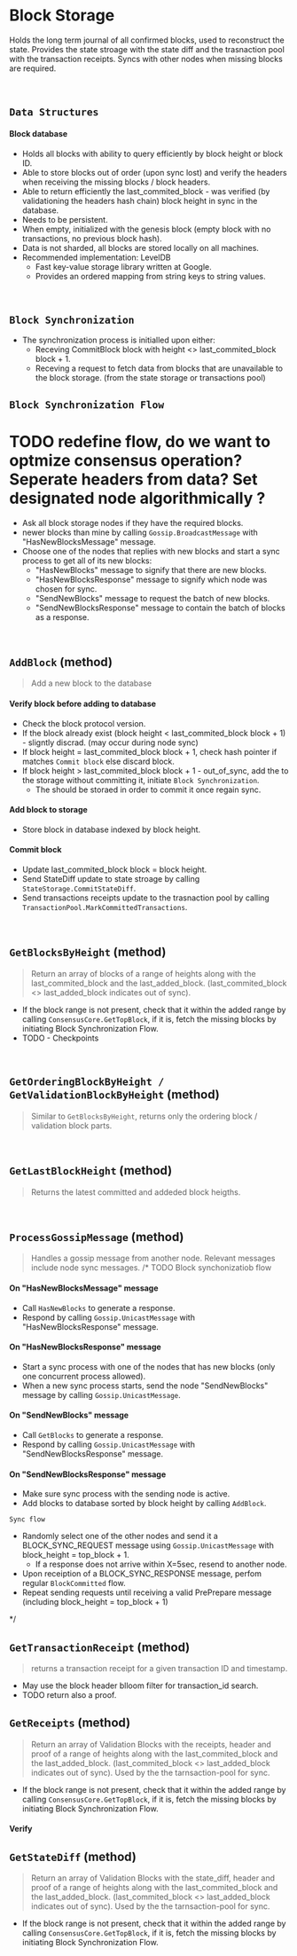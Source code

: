 # Block Storage
Holds the long term journal of all confirmed blocks, used to reconstruct the state. 
Provides the state stroage with the state diff and the trasnaction pool with the transaction receipts.
Syncs with other nodes when missing blocks are required.

&nbsp;
## `Data Structures`

#### Block database
* Holds all blocks with ability to query efficiently by block height or block ID.
* Able to store blocks out of order (upon sync lost) and verify the headers when receiving the missing blocks / block headers.
* Able to return efficiently the last_commited_block - was verified (by validationing the headers hash chain) block height in sync in the database.
* Needs to be persistent.
* When empty, initialized with the genesis block (empty block with no transactions, no previous block hash).
* Data is not sharded, all blocks are stored locally on all machines.
* Recommended implementation: LevelDB
  * Fast key-value storage library written at Google.
  * Provides an ordered mapping from string keys to string values.

&nbsp;
## `Block Synchronization`

* The synchronization process is initialled upon either:
  * Receving CommitBlock block with height <> last_commited_block block + 1.
  * Receving a request to fetch data from blocks that are unavailable to the block storage. (from the state storage or transactions pool)

## `Block Synchronization Flow`
# TODO redefine flow, do we want to optmize consensus operation? Seperate headers from data? Set designated node algorithmically ?

* Ask all block storage nodes if they have the required blocks.
* newer blocks than mine by calling `Gossip.BroadcastMessage` with "HasNewBlocksMessage" message.
* Choose one of the nodes that replies with new blocks and start a sync process to get all of its new blocks:
  * "HasNewBlocks" message to signify that there are new blocks.
  * "HasNewBlocksResponse" message to signify which node was chosen for sync.
  * "SendNewBlocks" message to request the batch of new blocks.
  * "SendNewBlocksResponse" message to contain the batch of blocks as a response.

&nbsp;
## `AddBlock` (method)
> Add a new block to the database

#### Verify block before adding to database
* Check the block protocol version.
* If the block already exist (block height < last_commited_block block + 1) - sligntly discrad. (may occur during node sync)
* If block height = last_commited_block block + 1, check hash pointer if matches `Commit block` else discard block.
* If block height > last_commited_block block + 1 - out_of_sync, add the to the storage without committing it, initiate `Block Synchronization`.
  * The should be storaed in order to commit it once regain sync.

#### Add block to storage
* Store block in database indexed by block height.

#### Commit block 
* Update last_commited_block block = block height.
* Send StateDiff update to state stroage by calling `StateStorage.CommitStateDiff`.
* Send transactions receipts update to the trasnaction pool by calling `TransactionPool.MarkCommittedTransactions`.

&nbsp;
## `GetBlocksByHeight` (method)
> Return an array of blocks of a range of heights along with the last_commited_block and the last_added_block. (last_commited_block <> last_added_block indicates out of sync).
* If the block range is not present, check that it within the added range by calling `ConsensusCore.GetTopBlock`, if it is, fetch the missing blocks by initiating Block Synchronization Flow. 
* TODO - Checkpoints

&nbsp;
## `GetOrderingBlockByHeight / GetValidationBlockByHeight` (method)
> Similar to `GetBlocksByHeight`, returns only the ordering block / validation block parts.

&nbsp;
## `GetLastBlockHeight` (method)
> Returns the latest committed and addeded block heigths.

&nbsp;
## `ProcessGossipMessage` (method)
> Handles a gossip message from another node. Relevant messages include node sync messages.
/* TODO Block synchonizatiob flow
#### On "HasNewBlocksMessage" message
* Call `HasNewBlocks` to generate a response.
* Respond by calling `Gossip.UnicastMessage` with "HasNewBlocksResponse" message.

#### On "HasNewBlocksResponse" message
* Start a sync process with one of the nodes that has new blocks (only one concurrent process allowed).
* When a new sync process starts, send the node "SendNewBlocks" message by calling `Gossip.UnicastMessage`.

#### On "SendNewBlocks" message
* Call `GetBlocks` to generate a response.
* Respond by calling `Gossip.UnicastMessage` with "SendNewBlocksResponse" message.

#### On "SendNewBlocksResponse" message
* Make sure sync process with the sending node is active.
* Add blocks to database sorted by block height by calling `AddBlock`.

`Sync flow`
* Randomly select one of the other nodes and send it a BLOCK_SYNC_REQUEST message using `Gossip.UnicastMessage` with block_height = top_block + 1.
  * If a response does not arrive within X=5sec, resend to another node.
* Upon receiption of a BLOCK_SYNC_RESPONSE message, perfom regular `BlockCommitted` flow.
* Repeat sending requests until receiving a valid PrePrepare message (including block_height = top_block + 1)

*/

## `GetTransactionReceipt` (method)
> returns a transaction receipt for a given transaction ID and timestamp.
* May use the block header blloom filter for transaction_id search.
* TODO return also a proof.

## `GetReceipts` (method)
> Return an array of Validation Blocks with the receipts, header and proof of a range of heights along with the last_commited_block and the last_added_block. (last_commited_block <> last_added_block indicates out of sync). Used by the the tarnsaction-pool for sync.
* If the block range is not present, check that it within the added range by calling `ConsensusCore.GetTopBlock`, if it is, fetch the missing blocks by initiating Block Synchronization Flow. 

#### Verify  

## `GetStateDiff` (method)
> Return an array of Validation Blocks with the state_diff, header and proof of a range of heights along with the last_commited_block and the last_added_block. (last_commited_block <> last_added_block indicates out of sync). Used by the the tarnsaction-pool for sync.
* If the block range is not present, check that it within the added range by calling `ConsensusCore.GetTopBlock`, if it is, fetch the missing blocks by initiating Block Synchronization Flow. 
